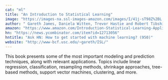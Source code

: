 ```yaml
---
cat: "ml"
title: "An Introduction to Statistical Learning"
image: "https://images-na.ssl-images-amazon.com/images/I/41j-sT98Z%2BL._SX330_BO1,204,203,200_.jpg"
author: " Gareth James, Daniela Witten, Trevor Hastie and Robert Tibshirani"
amazon: "https://www.amazon.com/Introduction-Statistical-Learning-Applications-Statistics/dp/1461471370/ref=as_li_ss_tl?ie=UTF8"
hn: "https://news.ycombinator.com/item?id=12713056"
hntitle: "Ask HN: How to get started with machine learning? (950)"
website: "http://www-bcf.usc.edu/~gareth/ISL/"
---
```


This book presents some of the most important modeling and prediction techniques, along with relevant applications. Topics include linear regression, classification, resampling methods, shrinkage approaches, tree-based methods, support vector machines, clustering, and more.
